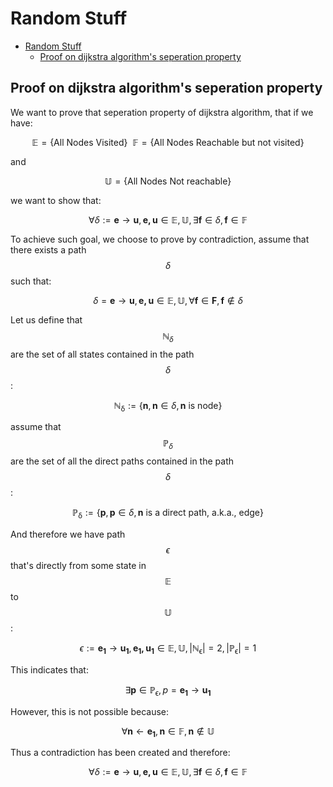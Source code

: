 # Random Stuff
- [Random Stuff](#random-stuff)
  - [Proof on dijkstra algorithm's seperation property](#proof-on-dijkstra-algorithms-seperation-property)


## Proof on dijkstra algorithm's seperation property

We want to prove that seperation property of dijkstra algorithm, that if we have:

$$
\mathbb{E}=\{\text{All Nodes Visited}\}\ \ \mathbb{F}=\{\text{All Nodes Reachable but not visited}\}
$$

and

$$
\mathbb{U}=\{\text{All Nodes Not reachable}\}
$$

we want to show that:

$$
\forall \delta:= \mathbf{e} \to \mathbf{u}, \mathbf{e,u} \in \mathbb{E,U}, \exists \mathbf{f} \in \delta, \mathbf{f} \in \mathbb{F}
$$

To achieve such goal, we choose to prove by contradiction, assume that there exists a path $$\delta$$ such that:

$$
\delta = \mathbf{e} \to \mathbf{u}, \mathbf{e,u} \in \mathbb{E,U}, \forall\mathbf{f} \in \mathbf{F}, \mathbf{f} \notin \delta
$$

Let us define that $$\mathbb{N}_\delta$$ are the set of all states contained in the path $$\delta$$:

$$
\mathbb{N_\delta} := \{\mathbf{n},\mathbf{n}\in\delta, \mathbf{n} \text{ is node}\}
$$

assume that $$\mathbb{P}_\delta$$ are the set of all the direct paths contained in the path $$\delta$$:

$$
\mathbb{P_\delta} := \{\mathbf{p},\mathbf{p}\in\delta, \mathbf{n} \text{ is a direct path, a.k.a., edge}\}
$$

And therefore we have path $$\epsilon$$ that's directly from some state in $$\mathbb{E}$$ to $$\mathbb{U}$$:

$$
\epsilon := \mathbf{e_1} \to \mathbf{u_1}, \mathbf{e_1,u_1} \in \mathbb{E,U}, |\mathbb{N_\epsilon}|=2, |\mathbb{P_\epsilon}|=1
$$

This indicates that:

$$
\exists \mathbf{p} \in \mathbb{P_\epsilon}, p = \mathbf{e_1} \to \mathbf{u_1}
$$

However, this is not possible because:

$$
\forall \mathbf{n} \leftarrow \mathbf{e_1}, \mathbf{n} \in \mathbb{F}, \mathbf{n} \notin \mathbb{U}
$$

Thus a contradiction has been created and therefore:

$$\forall \delta:= \mathbf{e} \to \mathbf{u}, \mathbf{e,u} \in \mathbb{E,U}, \exists \mathbf{f} \in \delta, \mathbf{f} \in \mathbb{F}$$